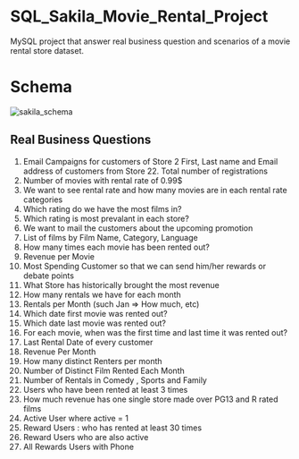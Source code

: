 # SQL_Sakila_Movie_Rental_Project
MySQL project that answer real business question and scenarios of a movie rental store dataset.

# Schema

![sakila_schema](https://github.com/maxcruzq/SQL_Sakila_Movie_Rental_Project/assets/132103792/f101de6e-e711-4f3d-86cb-4beea99bf005)

## Real Business Questions
1. Email Campaigns for customers of Store 2
    First, Last name and Email address of customers from Store 22. Total number of registrations
2. Number of movies with rental rate of 0.99$ 
3. We want to see rental rate and how many movies are in each rental rate categories
4. Which rating do we have the most films in?
5. Which rating is most prevalant in each store?
6. We want to mail the customers about the upcoming promotion
7. List of films by Film Name, Category, Language
8. How many times each movie has been rented out?
9. Revenue per Movie
10. Most Spending Customer so that we can send him/her rewards or debate points
11. What Store has historically brought the most revenue
12. How many rentals we have for each month 
13. Rentals per Month (such Jan => How much, etc)
14. Which date first movie was rented out?
15. Which date last movie was rented out?
16. For each movie, when was the first time and last time it was rented out?
17. Last Rental Date of every customer
18. Revenue Per Month
19. How many distinct Renters per month
20. Number of Distinct Film Rented Each Month
21. Number of Rentals in Comedy , Sports and Family
22. Users who have been rented at least 3 times
23. How much revenue has one single store made over PG13 and R rated films
24. Active User  where active = 1
25. Reward Users : who has rented at least 30 times
26. Reward Users who are also active
27. All Rewards Users with Phone
